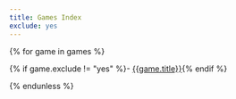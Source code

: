 ```yaml
---
title: Games Index
exclude: yes
---
```


{% for game in games %}

{% if game.exclude != "yes" %}- [{{game.title}}]({{game.url}}){% endif %}

{% endunless %}
